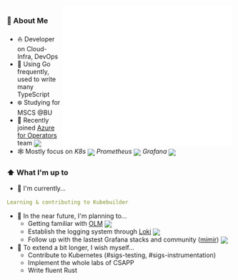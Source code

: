 <img width="380" align="right" src="/github-metrics.svg" alt="Metrics">

### 📖 About Me

- ⛵ Developer on Cloud-Infra, DevOps
- 🐾 Using Go frequently, used to write many TypeScript
- ❄️ Studying for MSCS @BU
- 🏹 Recently joined [Azure for Operators](https://azurecomcdn.azureedge.net/mediahandler/acomblog/media/Default/blog/247d0aea-b095-4534-a03a-b4911e6dff98.jpg) team <img src="https://img.icons8.com/fluency/512/azure-1.png" height="16em" align="center"/>
- 🕸️ Mostly focus on _K8s <img src="https://img.icons8.com/color/48/000000/kubernetes.png" height="16em" align="center"/> Prometheus <img src="https://cncf-branding.netlify.app/img/projects/prometheus/icon/color/prometheus-icon-color.png" height="16em" align="center" /> Grafana <img src="https://grafana.com/static/img/menu/grafana2.svg" height="16em" align="center" />_

### ⬆ What I'm up to

- 🔨 I'm currently...

```yaml
Learning & contributing to Kubebuilder
```

- 🎯 In the near future, I'm planning to...
  - Getting familiar with [OLM](https://github.com/operator-framework/operator-lifecycle-manager) <img src="https://olm.operatorframework.io/favicons/favicon-32x32.png" height="16em" align="center" />
  - Establish the logging system through [Loki](https://github.com/grafana/loki) <img src="https://grafana.com/static/img/logos/logo-loki.svg" height="16em" align="center" />
  - Follow up with the lastest Grafana stacks and community ([mimir](https://github.com/grafana/mimir)) <img src="https://grafana.com/static/img/logos/logo-mimir.svg" height="16em" align="center" />
- 🧐 To extend a bit longer, I wish myself...
  - Contribute to Kubernetes (#sigs-testing, #sigs-instrumentation)
  - Implement the whole labs of CSAPP
  - Write fluent Rust
